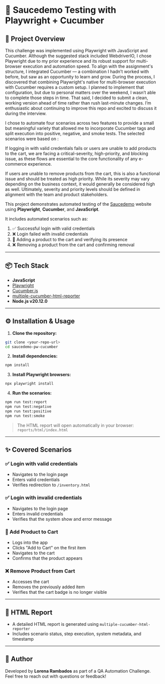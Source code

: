 # 🧪 Saucedemo Testing with Playwright + Cucumber

## 📌 Project Overview
This challenge was implemented using Playwright with JavaScript and Cucumber. Although the suggested stack included WebdriverIO, I chose Playwright due to my prior experience and its robust support for multi-browser execution and automation speed. To align with the assignment's structure, I integrated Cucumber — a combination I hadn’t worked with before, but saw as an opportunity to learn and grow.
During the process, I discovered that combining Playwright's native for multi-browser execution with Cucumber requires a custom setup. I planned to implement that configuration, but due to personal matters over the weekend, I wasn’t able to complete those steps in time. That said, I decided to submit a clean, working version ahead of time rather than rush last-minute changes. I’m enthusiastic about continuing to improve this repo and excited to discuss it during the interview.

I chose to automate four scenarios across two features to provide a small but meaningful variety that allowed me to incorporate Cucumber tags and split execution into positive, negative, and smoke tests.
The selected scenarios were based on :

If logging in with valid credentials fails or users are unable to add products to the cart, we are facing a critical-severity, high-priority, and blocking issue, as these flows are essential to the core functionality of any e-commerce experience.

If users are unable to remove products from the cart, this is also a functional issue and should be treated as high priority. While its severity may vary depending on the business context, it would generally be considered high as well. Ultimately, severity and priority levels should be defined in alignment with the team and product stakeholders.


This project demonstrates automated testing of the [Saucedemo](https://www.saucedemo.com/) website using **Playwright**, **Cucumber**, and **JavaScript**.

It includes automated scenarios such as:

1. ✅ Successful login with valid credentials  
2. ❌ Login failed with invalid credentials 
3. 🛒 Adding a product to the cart and verifying its presence  
4. ❌ Removing a product from the cart and confirming removal 
---

## 📦 Tech Stack

- **JavaScript**
- [Playwright](https://playwright.dev/)
- [Cucumber.js](https://github.com/cucumber/cucumber-js)
- [multiple-cucumber-html-reporter](https://www.npmjs.com/package/multiple-cucumber-html-reporter)
- **Node.js v20.12.0**

---

## ⚙️ Installation & Usage

1. **Clone the repository:**

```bash
git clone <your-repo-url>
cd saucedemo-pw-cucumber
```

2. **Install dependencies:**

```bash
npm install
```

3. **Install Playwright browsers:**

```bash
npx playwright install
```

4. **Run the scenarios:**

```bash
npm run test:report
npm run test:negative
npm run test:positive
npm run test:smoke

```

> The HTML report will open automatically in your browser:  
> `reports/html/index.html`

---

## ✨ Covered Scenarios

### ✅  Login with valid credentials

- Navigates to the login page  
- Enters valid credentials  
- Verifies redirection to `/inventory.html`

### ✅  Login with invalid credentials

- Navigates to the login page  
- Enters invalid credentials  
- Verifies that the system show and error message

### 🛒 Add Product to Cart

- Logs into the app  
- Clicks "Add to Cart" on the first item  
- Navigates to the cart  
- Confirms that the product appears

### ❌ Remove Product from Cart

- Accesses the cart  
- Removes the previously added item  
- Verifies that the cart badge is no longer visible

---

## 👀 HTML Report

- A detailed HTML report is generated using `multiple-cucumber-html-reporter`
- Includes scenario status, step execution, system metadata, and timestamp

---

## 👤 Author

Developed by **Lorena Rambados** as part of a QA Automation Challenge.  
Feel free to reach out with questions or feedback!